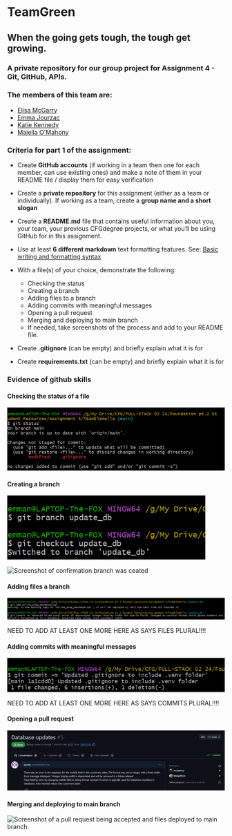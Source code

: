 # TeamGreen
## When the going gets tough, the tough get growing. 

### A private repository for our group project for Assignment 4 - Git, GitHub, APIs.

### The members of this team are:
+ [Elisa McGarry](https://github.com/mcstastney)
+ [Emma Jourzac](https://github.com/jourzy)
+ [Katie Kennedy](https://github.com/KatieCodes365)
+ [Majella O'Mahony](https://github.com/MadgeMom)

### Criteria for part 1 of the assignment:
+	Create **GitHub accounts** (if working in a team then one for each member, can use existing ones) and make a note of them in your README file / display them for easy verification
+	Create a **private repository** for this assignment (either as a team or individually). If working as a team, create a **group name and a short slogan**
+	Create a **README.md** file that contains useful information about you, your team, your previous CFGdegree projects, or what you’ll be using GitHub for in this assignment.
+	Use at least **6 different markdown** text formatting features. See: [Basic writing and formatting syntax ](https://docs.github.com/en/get-started/writing-on-github/getting-started-with-writing-and-formatting-on-github/basic-writing-and-formatting-syntax)

+	With a file(s) of your choice, demonstrate the following: 
    - Checking the status
    - Creating a branch 
    - Adding files to a branch 
    - Adding commits with meaningful messages 
    - Opening a pull request 
    - Merging and deploying to main branch
    - If needed, take screenshots of the process and add to your README file.

+	Create **.gitignore** (can be empty) and briefly explain what it is for
+	Create **requirements.txt** (can be empty) and briefly explain what it is for

### Evidence of github skills

#### Checking the status of a file

![Screenshot of a git status command showing a file that has been modified.](/assets/images/check_status.png?raw=true)

#### Creating a branch

![Screenshot of a branch being created.](/assets/images/create_branch.png?raw=true)

![Screenshot of confirmation branch was ceated](https://github.com/mcstastney/TeamGreen/assets/136608321/94342215-2f4b-44fc-a425-0eda93016383)


#### Adding files a branch

![Screenshot of a file being added to a branch.](/assets/images/add_file_branch1.png?raw=true)

NEED TO ADD AT LEAST ONE MORE HERE AS SAYS FILES PLURAL!!!!

#### Adding commits with meaningful messages

![Screenshot of a commit with a meaningful message.](/assets/images/commit_message1.png?raw=true)

NEED TO ADD AT LEAST ONE MORE HERE AS SAYS COMMITS PLURAL!!!!

#### Opening a pull request

![Screenshot showing an open pull request.](/assets/images/pull_request3.png?raw=true)

#### Merging and deploying to main branch

![Screenshot of a pull request being accepted and files deployed to main branch.](/assets/images/?????.png?raw=true)




